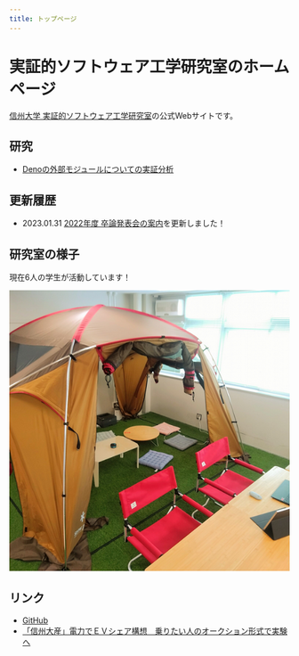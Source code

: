 ```yaml
---
title: トップページ
---
```


# 実証的ソフトウェア工学研究室のホームページ

[信州大学 実証的ソフトウェア工学研究室](
https://www.shinshu-u.ac.jp/faculty/engineering/eict/laboratory/cat/hata_hideaki/)の公式Webサイトです。

## 研究

- [Denoの外部モジュールについての実証分析](./deno_research.md)

## 更新履歴

- 2023.01.31 [2022年度 卒論発表会の案内](./2022/presentation.md)を更新しました！



## 研究室の様子

現在6人の学生が活動しています！

![研究室の様子](./assets/lab.png)

## リンク

- [GitHub](https://github.com/piderlab/)
- [「信州大産」電力でＥＶシェア構想　乗りたい人のオークション形式で実験へ](https://www.shinmai.co.jp/news/article/CNTS2022010900118)

<br>
<br>
